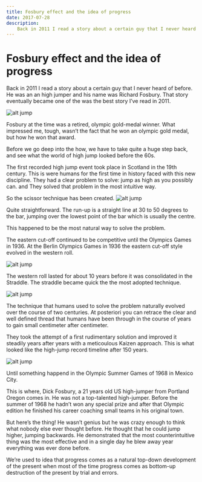 ```yaml
---
title: Fosbury effect and the idea of progress
date: 2017-07-28
description:
    Back in 2011 I read a story about a certain guy that I never heard of before. He was an an high jumper and his name was Richard Fosbury. That story eventually became one of the was the best story I’ve read in 2011.
---
```


# Fosbury effect and the idea of progress

Back in 2011 I read a story about a certain guy that I never heard of before. He was an an high jumper and his name was Richard Fosbury. That story eventually became one of the was the best story I’ve read in 2011.

![alt jump](https://cdn-images-1.medium.com/max/1600/1*A0n-zHJykMv7pwgVlvEjBA.jpeg)

Fosbury at the time was a retired, olympic gold-medal winner. What impressed me, tough, wasn’t the fact that he won an olympic gold medal, but how he won that award.

Before we go deep into the how, we have to take quite a huge step back, and see what the world of high jump looked before the 60s.

The first recorded high jump event took place in Scotland in the 19th century. This is were humans for the first time in history faced with this new discipline. They had a clear problem to solve: jump as high as you possibly can. and They solved that problem in the most intuitive way.

So the scissor technique has been created.
![alt jump](https://cdn-images-1.medium.com/max/1200/1*yPladI3q6mpskOVjMfU35w.jpeg)

Quite straightforward. The run-up is a straight line at 30 to 50 degrees to the bar, jumping over the lowest point of the bar which is usually the centre.

This happened to be the most natural way to solve the problem.

The eastern cut-off continued to be competitive until the Olympics Games in 1936. At the Berlin Olympics Games in 1936 the eastern cut-off style evolved in the western roll.

![alt jump](https://cdn-images-1.medium.com/max/1600/1*JBMSjeoU8LJKxhN9VchDfA.jpeg)

The western roll lasted for about 10 years before it was consolidated in the Straddle. The straddle became quick the the most adopted technique.

![alt jump](https://cdn-images-1.medium.com/max/1600/1*zgF96Mxeky2MOiCbZeoWvw.jpeg)

The technique that humans used to solve the problem naturally evolved over the course of two centuries. At posteriori you can retrace the clear and well defined thread that humans have been through in the course of years to gain small centimeter after centimeter.

They took the attempt of a first rudimentary solution and improved it steadily years after years with a meticoulous Kaizen approach. This is what looked like the high-jump record timeline after 150 years.

![alt jump](https://cdn-images-1.medium.com/max/1600/1*D-piY8eiq2gd7XL-4HZhXg.png)

Until something happend in the Olympic Summer Games of 1968 in Mexico City.

This is where, Dick Fosbury, a 21 years old US high-jumper from Portland Oregon comes in. He was not a top-talented high-jumper. Before the summer of 1968 he hadn’t won any special prize and after that Olympic edition he finished his career coaching small teams in his original town.

But here’s the thing! He wasn’t genius but he was crazy enough to think what nobody else ever thought before. He thought that he could jump higher, jumping backwards. He demonstrated that the most counterintuitive thing was the most effective and in a single day he blew away year everything was ever done before.

We’re used to idea that progress comes as a natural top-down development of the present when most of the time progress comes as bottom-up destruction of the present by trial and errors.
